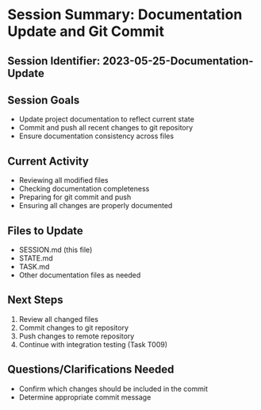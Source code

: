 # Session Summary: Documentation Update and Git Commit

## Session Identifier: 2023-05-25-Documentation-Update

## Session Goals
- Update project documentation to reflect current state
- Commit and push all recent changes to git repository
- Ensure documentation consistency across files

## Current Activity
- Reviewing all modified files
- Checking documentation completeness
- Preparing for git commit and push
- Ensuring all changes are properly documented

## Files to Update
- SESSION.md (this file)
- STATE.md 
- TASK.md
- Other documentation files as needed

## Next Steps
1. Review all changed files
2. Commit changes to git repository
3. Push changes to remote repository
4. Continue with integration testing (Task T009)

## Questions/Clarifications Needed
- Confirm which changes should be included in the commit
- Determine appropriate commit message 